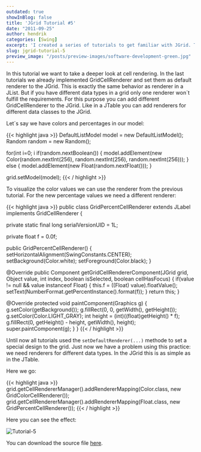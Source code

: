 ```yaml
---
outdated: true
showInBlog: false
title: 'JGrid Tutorial #5'
date: "2011-09-25"
author: hendrik
categories: [Swing]
excerpt: 'I created a series of tutorials to get familiar with JGrid. This is the fifth out of five tutorials.'
slug: jgrid-tutorial-5
preview_image: "/posts/preview-images/software-development-green.jpg"
---
```

In this tutorial we want to take a deeper look at cell rendering. In the last tutorials we already implemented GridCellRenderer and set them as default renderer to the JGrid. This is exactly the same behavior as renderer in a JList. But if you have different data types in a grid only one renderer won´t fulfill the requirements. For this purpose you can add different GridCellRenderer to the JGrid. Like in a JTable you can add renderers for different data classes to the JGrid.

Let´s say we have colors and percentages in our model:

{{< highlight java >}}
DefaultListModel model = new DefaultListModel();
Random random = new Random();

for(int i=0; i if(random.nextBoolean()) {
  model.addElement(new Color(random.nextInt(256), random.nextInt(256), random.nextInt(256)));
} else {
  model.addElement(new Float(random.nextFloat()));
}

grid.setModel(model);
{{< / highlight >}}

To visualize the color values we can use the renderer from the previous tutorial. For the new percentage values we need a different renderer:

{{< highlight java >}}
public class GridPercentCellRenderer extends JLabel implements GridCellRenderer {

  private static final long serialVersionUID = 1L;

  private float f = 0.0f;

  public GridPercentCellRenderer() {
    setHorizontalAlignment(SwingConstants.CENTER);
    setBackground(Color.white);
    setForeground(Color.black);
  }

  @Override
  public Component getGridCellRendererComponent(JGrid grid, Object value, int index, boolean isSelected, boolean cellHasFocus) {
    if(value != null &amp;&amp; value instanceof Float) {
      this.f = ((Float) value).floatValue();
      setText(NumberFormat.getPercentInstance().format(f));
    }
    return this;
  }
  
  @Override
  protected void paintComponent(Graphics g) {
    g.setColor(getBackground());
    g.fillRect(0, 0, getWidth(), getHeight());
    g.setColor(Color.LIGHT_GRAY);
    int height = (int)((float)getHeight() * f);
    g.fillRect(0, getHeight() - height, getWidth(), height);
    super.paintComponent(g);
  }
}
{{< / highlight >}}

Until now all tutorials used the `setDefaultRenderer(...)` methode to set a special design to the grid. Just now we have a problem using this practice: we need renderers for different data types. In the JGrid this is as simple as in the JTable.

Here we go:

{{< highlight java >}}
grid.getCellRendererManager().addRendererMapping(Color.class, new GridColorCellRenderer());
grid.getCellRendererManager().addRendererMapping(Float.class, new GridPercentCellRenderer());
{{< / highlight >}}

Here you can see the effect:

![Tutorial-5](/posts/guigarage-legacy/Tutorial-5.png)

You can download the source file [here](/assets/downloads/jgrid/tutorial5.java).
